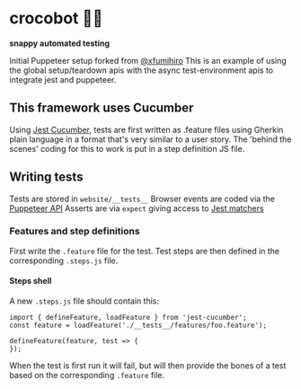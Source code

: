 # crocobot :crocodile::robot:

**snappy automated testing**

Initial Puppeteer setup forked from [@xfumihiro](https://github.com/xfumihiro/jest-puppeteer-example)
This is an example of using the global setup/teardown apis with the async test-environment apis to integrate jest and puppeteer.

## This framework uses Cucumber
Using [Jest Cucumber](https://github.com/bencompton/jest-cucumber), tests are first written as .feature files using Gherkin plain language in a format that's very similar to a user story. The 'behind the scenes' coding for this to work is put in a step definition JS file.

## Writing tests
Tests are stored in `website/__tests__`
Browser events are coded via the [Puppeteer API](https://github.com/GoogleChrome/puppeteer/blob/master/docs/api.md)
Asserts are via `expect` giving access to [Jest matchers](http://facebook.github.io/jest/docs/en/using-matchers.html#content)

### Features and step definitions
First write the `.feature` file for the test.
Test steps are then defined in the corresponding `.steps.js` file.

#### Steps shell
A new `.steps.js` file should contain this:
```
import { defineFeature, loadFeature } from 'jest-cucumber';
const feature = loadFeature('./__tests__/features/foo.feature');

defineFeature(feature, test => {
});
```
When the test is first run it will fail, but will then provide the bones of a test based on the corresponding `.feature` file.

